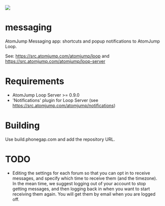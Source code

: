 <img src="https://atomjump.com/images/logo80.png">

# messaging
AtomJump Messaging app: shortcuts and popup notifications to AtomJump Loop.

See:
https://src.atomjump.com/atomjump/loop
and
https://src.atomjump.com/atomjump/loop-server


# Requirements

* AtomJump Loop Server >= 0.9.0
* 'Notifications' plugin for Loop Server (see https://src.atomjump.com/atomjump/notifications)


# Building

Use build.phonegap.com and add the repository URL.


# TODO

* Editing the settings for each forum so that you can opt in to receive messages, and specify which time to receive them (and the timezone). In the mean time, we suggest logging out of your account to stop getting messages, and then logging back in when you want to start receiving them again. You will get them by email when you are logged off.
